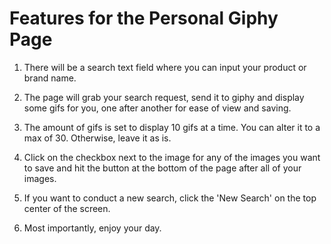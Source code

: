 # Features for the Personal Giphy Page

1. There will be a search text field where you can input your product or brand name.

2. The page will grab your search request, send it to giphy and display some gifs for you, one after another for ease of view and saving.

3. The amount of gifs is set to display 10 gifs at a time. You can alter it to a max of 30. Otherwise, leave it as is. 

4. Click on the checkbox next to the image for any of the images you want to save and hit the button at the bottom of the page after all of your images.

5. If you want to conduct a new search, click the 'New Search' on the top center of the screen.

6. Most importantly, enjoy your day. 